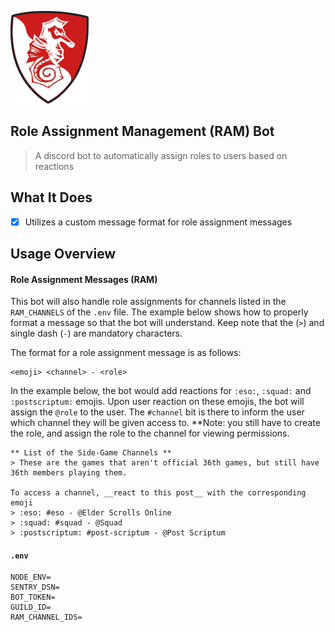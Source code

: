 ![Logo](docs/img/logo.png "Logo")

Role Assignment Management (RAM) Bot
---

> A discord bot to automatically assign roles to users based on reactions

What It Does
---

- [x] Utilizes a custom message format for role assignment messages
 
Usage Overview
---

#### Role Assignment Messages (RAM)
This bot will also handle role assignments for channels listed in the `RAM_CHANNELS` of the `.env` file.
The example below shows how to properly format a message so that the bot will understand.
Keep note that the (`>`) and single dash (`-`) are mandatory characters.

The format for a role assignment message is as follows:

```
<emoji> <channel> - <role>
```

In the example below, the bot would add reactions for `:eso:`, `:squad:` and `:postscriptum:` emojis.
Upon user reaction on these emojis, the bot will assign the `@role` to the user. The `#channel` bit is
there to inform the user which channel they will be given access to. **Note: you still have to create the
role, and assign the role to the channel for viewing permissions.

```
** List of the Side-Game Channels **
> These are the games that aren't official 36th games, but still have 36th members playing them.

To access a channel, __react to this post__ with the corresponding emoji
> :eso: #eso - @Elder Scrolls Online
> :squad: #squad - @Squad
> :postscriptum: #post-scriptum - @Post Scriptum
```

#### `.env`

```
NODE_ENV=
SENTRY_DSN=
BOT_TOKEN=
GUILD_ID=
RAM_CHANNEL_IDS=
```
